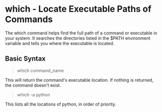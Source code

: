 # which - Locate Executable Paths of Commands

The which command helps find the full path of a command or executable in your system. It searches the directories listed in the $PATH environment variable and tells you where the executable is located.

## Basic Syntax

> which command_name

This will return the command's executable location. If nothing is returned, the command doesn't exist.

> which -a python

This lists all the locations of python, in order of priority.

